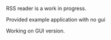 RSS reader is a work in progress.

Provided example application with no gui

Working on GUI version.
